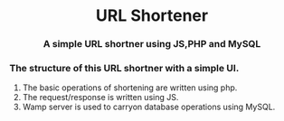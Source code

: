
<h1 align="center"> URL Shortener </h1> 
<h3 align="center"> A simple URL shortner using JS,PHP and MySQL </h3>


### The structure of this URL shortner with a simple UI.

1. The basic operations of shortening are written using php.
2. The request/response is written using JS.
3. Wamp server is used to carryon database operations using MySQL.


